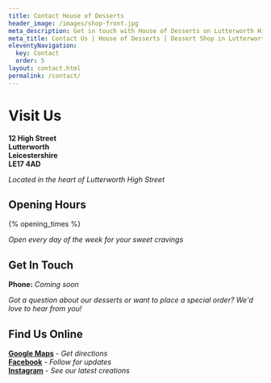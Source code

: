 ```yaml
---
title: Contact House of Desserts
header_image: /images/shop-front.jpg
meta_description: Get in touch with House of Desserts on Lutterworth High Street for enquiries about our delicious desserts, custom orders, or special events.
meta_title: Contact Us | House of Desserts | Dessert Shop in Lutterworth
eleventyNavigation:
  key: Contact
  order: 5
layout: contact.html
permalink: /contact/
---
```


# Visit Us

**12 High Street**  
**Lutterworth**  
**Leicestershire**  
**LE17 4AD**

*Located in the heart of Lutterworth High Street*

## Opening Hours

{% opening_times %}

*Open every day of the week for your sweet cravings*

## Get In Touch

**Phone:** *Coming soon*

*Got a question about our desserts or want to place a special order? We'd love to hear from you!*

## Find Us Online

[**Google Maps**](https://maps.app.goo.gl/4ZMZVLooaErnYnWw6) - *Get directions*  
[**Facebook**](https://www.facebook.com/profile.php?id=61576113030850) - *Follow for updates*  
[**Instagram**](https://www.instagram.com/house_of_dessert_s) - *See our latest creations*
